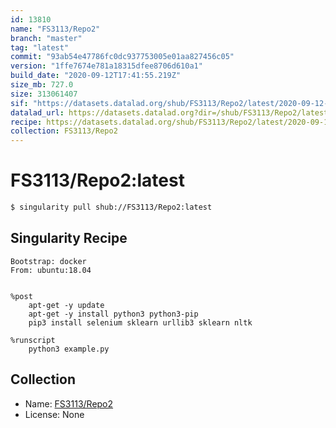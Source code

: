 ```yaml
---
id: 13810
name: "FS3113/Repo2"
branch: "master"
tag: "latest"
commit: "93ab54e47786fc0dc937753005e01aa827456c05"
version: "1ffe7674e781a18315dfee8706d610a1"
build_date: "2020-09-12T17:41:55.219Z"
size_mb: 727.0
size: 313061407
sif: "https://datasets.datalad.org/shub/FS3113/Repo2/latest/2020-09-12-93ab54e4-1ffe7674/1ffe7674e781a18315dfee8706d610a1.sif"
datalad_url: https://datasets.datalad.org?dir=/shub/FS3113/Repo2/latest/2020-09-12-93ab54e4-1ffe7674/
recipe: https://datasets.datalad.org/shub/FS3113/Repo2/latest/2020-09-12-93ab54e4-1ffe7674/Singularity
collection: FS3113/Repo2
---
```


# FS3113/Repo2:latest

```bash
$ singularity pull shub://FS3113/Repo2:latest
```

## Singularity Recipe

```singularity
Bootstrap: docker
From: ubuntu:18.04


%post
	apt-get -y update
	apt-get -y install python3 python3-pip
	pip3 install selenium sklearn urllib3 sklearn nltk
	
%runscript
	python3 example.py
```

## Collection

 - Name: [FS3113/Repo2](https://github.com/FS3113/Repo2)
 - License: None

